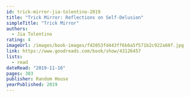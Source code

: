 ```yaml
---
id: trick-mirror-jia-tolentino-2019
title: "Trick Mirror: Reflections on Self-Delusion"
simpleTitle: "Trick Mirror"
authors:
  - Jia Tolentino
rating: 4
imageUrl: /images/book-images/fd2053fd443ff6b6a5f571b2c922a60f.jpg
link: https://www.goodreads.com/book/show/43126457
lists:
  - read
dateRead: "2019-11-16"
pages: 303
publisher: Random House
yearPublished: 2019
---
```

